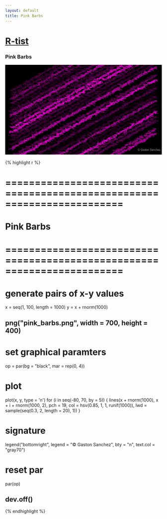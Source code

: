 ```yaml
---
layout: default
title: Pink Barbs
---
```


# [R-tist](/work/rtist)

### Pink Barbs
![](/images/rtist/pink_barbs.png)

{% highlight r %}
# ========================================================================
# Pink Barbs
# ========================================================================
# generate pairs of x-y values
x = seq(1, 100, length = 1000)
y = x + rnorm(1000)


## png("pink_barbs.png", width = 700, height = 400)
# set graphical paramters
op = par(bg = "black", mar = rep(0, 4))
# plot
plot(x, y, type = 'n')
for (i in seq(-80, 70, by = 5))
{
  lines(x + rnorm(1000), x + i + rnorm(1000, 2), pch = 19, 
        col = hsv(0.85, 1, 1, runif(1000)), 
        lwd = sample(seq(0.3, 2, length = 20), 1))
}
# signature
legend("bottomright", legend = "© Gaston Sanchez", bty = "n", 
       text.col = "gray70")
# reset par
par(op)
## dev.off()
{% endhighlight %}